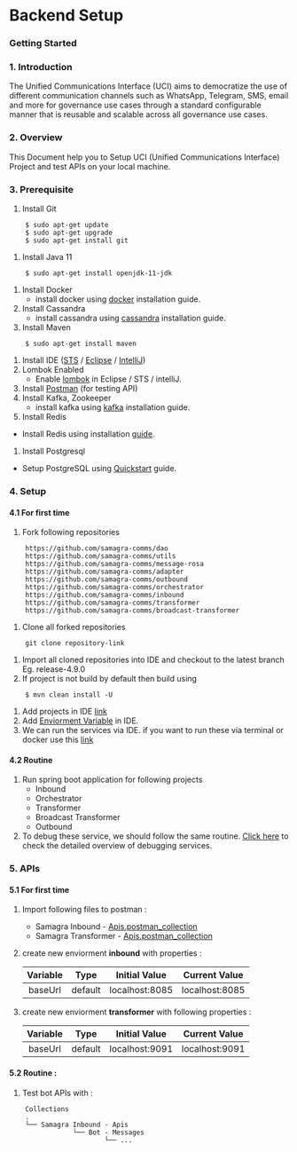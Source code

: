 # Backend Setup

### Getting Started

### 1. Introduction

The Unified Communications Interface (UCI) aims to democratize the use of different communication channels such as WhatsApp, Telegram, SMS, email and more for governance use cases through a standard configurable manner that is reusable and scalable across all governance use cases.

### 2. Overview

This Document help you to Setup UCI (Unified Communications Interface) Project and test APIs on your local machine.

### 3. Prerequisite

1. Install Git

```
    $ sudo apt-get update
    $ sudo apt-get upgrade
    $ sudo apt-get install git
```

1. Install Java 11

```
    $ sudo apt-get install openjdk-11-jdk
```

1. Install Docker
   * install docker using [docker](https://docs.docker.com/engine/install/ubuntu/) installation guide.
2. Install Cassandra
   * install cassandra using [cassandra](https://cassandra.apache.org/doc/latest/cassandra/getting\_started/installing.html) installation guide.
3. Install Maven

```
    $ sudo apt-get install maven
```

1. Install IDE ([STS](https://spring.io/tools) / [Eclipse](https://www.eclipse.org/downloads/) / [IntelliJ](https://www.jetbrains.com/idea/download/))
2. Lombok Enabled
   * Enable [lombok](https://www.baeldung.com/lombok-ide) in Eclipse / STS / intelliJ.
3. Install [Postman](https://www.postman.com/downloads/) (for testing API)
4. Install Kafka, Zookeeper
   * install kafka using [kafka](https://www.onlinetutorialspoint.com/kafka/how-to-install-apache-kafka-on-ubuntu-18-04.html) installation guide.
5. Install Redis

* Install Redis using installation [guide](https://www.digitalocean.com/community/tutorials/how-to-install-and-secure-redis-on-ubuntu-18-04).

1. Install Postgresql

* Setup PostgreSQL using [Quickstart](https://www.postgresql.org/download/linux/ubuntu/) guide.

### 4. Setup

#### 4.1 For first time

1. Fork following repositories

```
    https://github.com/samagra-comms/dao
    https://github.com/samagra-comms/utils
    https://github.com/samagra-comms/message-rosa
    https://github.com/samagra-comms/adapter
    https://github.com/samagra-comms/outbound
    https://github.com/samagra-comms/orchestrator
    https://github.com/samagra-comms/inbound
    https://github.com/samagra-comms/transformer
    https://github.com/samagra-comms/broadcast-transformer
```

1. Clone all forked repositories

```
    git clone repository-link
```

1. Import all cloned repositories into IDE and checkout to the latest branch Eg. release-4.9.0
2. If project is not build by default then build using

```
    $ mvn clean install -U 
```

1. Add projects in IDE [link](setting-up-ide.md)
2. Add [Enviorment Variable](broken-reference) in IDE.
3. We can run the services via IDE. if you want to run these via terminal or docker use this [link](build-and-execute-uci.md)

#### 4.2 Routine

1. Run spring boot application for following projects
   * Inbound
   * Orchestrator
   * Transformer
   * Broadcast Transformer
   * Outbound
2. To debug these service, we should follow the same routine. [Click here](debug-services.md) to check the detailed overview of debugging services.

### 5. APIs

#### 5.1 For first time

1. Import following files to postman :
   * Samagra Inbound - [Apis.postman\_collection](../../../media/Inbound-Sharing.postman\_collection.json)
   * Samagra Transformer - [Apis.postman\_collection](../../../media/Transformer-Sharing.postman\_collection.json)
2.  create new enviorment **inbound** with properties :

    | Variable |   Type  |  Initial Value |  Current Value |
    | :------: | :-----: | :------------: | :------------: |
    |  baseUrl | default | localhost:8085 | localhost:8085 |
3.  create new enviorment **transformer** with following properties :

    | Variable |   Type  |  Initial Value |  Current Value |
    | :------: | :-----: | :------------: | :------------: |
    |  baseUrl | default | localhost:9091 | localhost:9091 |

#### 5.2 Routine :

1. Test bot APIs with :

```
    Collections
    .
    └── Samagra Inbound - Apis 
                └── Bot - Messages
                        └── ...
```
